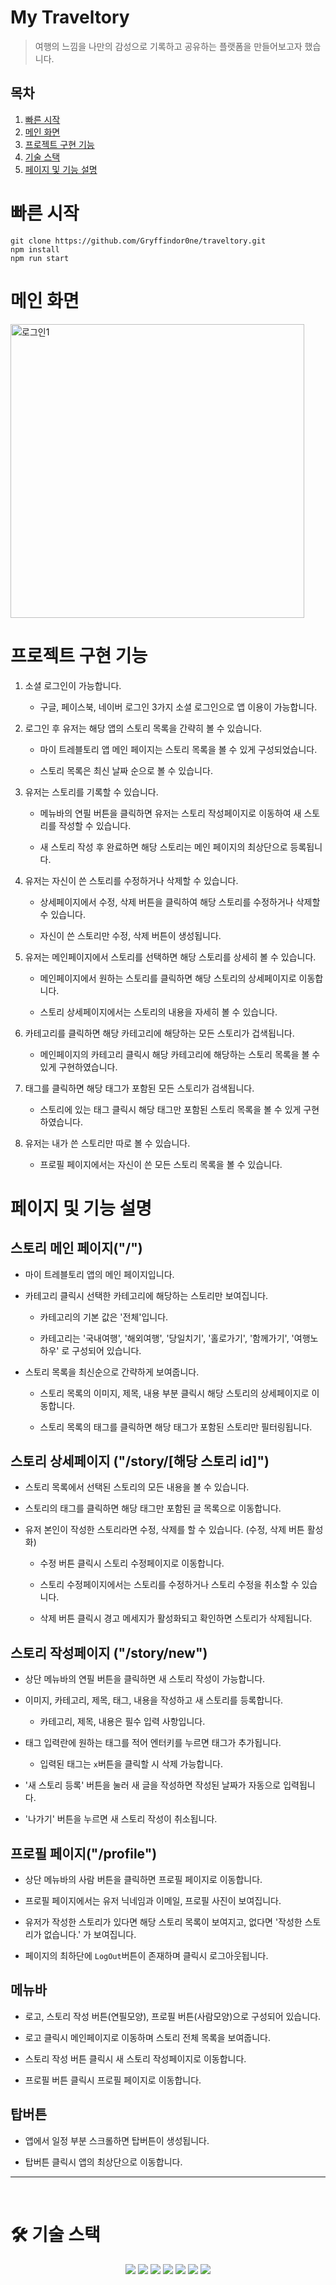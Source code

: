 # My Traveltory

> 여행의 느낌을 나만의 감성으로 기록하고 공유하는 플랫폼을 만들어보고자 했습니다.

## 목차

1. [빠른 시작](#빠른-시작)
2. [메인 화면](#메인-화면)
3. [프로젝트 구현 기능](#프로젝트-구현-기능)
4. [기술 스택](#🛠-기술-스택)
5. [페이지 및 기능 설명](#페이지-및-기능-설명)

# 빠른 시작

```
git clone https://github.com/Gryffindor0ne/traveltory.git
npm install
npm run start
```

# 메인 화면

<img width="470" alt="로그인1" src="https://user-images.githubusercontent.com/79234473/192192255-43b15323-e0ab-45d5-a312-bdeb05e9c802.png">

# 프로젝트 구현 기능

1. 소셜 로그인이 가능합니다.

   - 구글, 페이스북, 네이버 로그인 3가지 소셜 로그인으로 앱 이용이 가능합니다.

2. 로그인 후 유저는 해당 앱의 스토리 목록을 간략히 볼 수 있습니다.

   - 마이 트레블토리 앱 메인 페이지는 스토리 목록을 볼 수 있게 구성되었습니다.

   - 스토리 목록은 최신 날짜 순으로 볼 수 있습니다.

3. 유저는 스토리를 기록할 수 있습니다.

   - 메뉴바의 연필 버튼을 클릭하면 유저는 스토리 작성페이지로 이동하여 새 스토리를 작성할 수 있습니다.

   - 새 스토리 작성 후 완료하면 해당 스토리는 메인 페이지의 최상단으로 등록됩니다.

4. 유저는 자신이 쓴 스토리를 수정하거나 삭제할 수 있습니다.

   - 상세페이지에서 수정, 삭제 버튼을 클릭하여 해당 스토리를 수정하거나 삭제할 수 있습니다.

   - 자신이 쓴 스토리만 수정, 삭제 버튼이 생성됩니다.

5. 유저는 메인페이지에서 스토리를 선택하면 해당 스토리를 상세히 볼 수 있습니다.

   - 메인페이지에서 원하는 스토리를 클릭하면 해당 스토리의 상세페이지로 이동합니다.

   - 스토리 상세페이지에서는 스토리의 내용을 자세히 볼 수 있습니다.

6. 카테고리를 클릭하면 해당 카테고리에 해당하는 모든 스토리가 겁색됩니다.

   - 메인페이지의 카테고리 클릭시 해당 카테고리에 해당하는 스토리 목록을 볼 수 있게 구현하였습니다.

7. 태그를 클릭하면 해당 태그가 포함된 모든 스토리가 검색됩니다.

   - 스토리에 있는 태그 클릭시 해당 태그만 포함된 스토리 목록을 볼 수 있게 구현하였습니다.

8. 유저는 내가 쓴 스토리만 따로 볼 수 있습니다.

   - 프로필 페이지에서는 자신이 쓴 모든 스토리 목록을 볼 수 있습니다.

# 페이지 및 기능 설명

## 스토리 메인 페이지("/")

- 마이 트레블토리 앱의 메인 페이지입니다.

- 카테고리 클릭시 선택한 카테고리에 해당하는 스토리만 보여집니다.

  - 카테고리의 기본 값은 '전체'입니다.

  - 카테고리는 '국내여행', '해외여행', '당일치기', '홀로가기', '함께가기', '여행노하우' 로 구성되어 있습니다.

- 스토리 목록을 최신순으로 간략하게 보여줍니다.

  - 스토리 목록의 이미지, 제목, 내용 부분 클릭시 해당 스토리의 상세페이지로 이동합니다.

  - 스토리 목록의 태그를 클릭하면 해당 태그가 포함된 스토리만 필터링됩니다.

## 스토리 상세페이지 ("/story/[해당 스토리 id]")

- 스토리 목록에서 선택된 스토리의 모든 내용을 볼 수 있습니다.

- 스토리의 태그를 클릭하면 해당 태그만 포함된 글 목록으로 이동합니다.

- 유저 본인이 작성한 스토리라면 수정, 삭제를 할 수 있습니다. (수정, 삭제 버튼 활성화)

  - 수정 버튼 클릭시 스토리 수정페이지로 이동합니다.

  - 스토리 수정페이지에서는 스토리를 수정하거나 스토리 수정을 취소할 수 있습니다.

  - 삭제 버튼 클릭시 경고 메세지가 활성화되고 확인하면 스토리가 삭제됩니다.

## 스토리 작성페이지 ("/story/new")

- 상단 메뉴바의 연필 버튼을 클릭하면 새 스토리 작성이 가능합니다.

- 이미지, 카테고리, 제목, 태그, 내용을 작성하고 새 스토리를 등록합니다.

  - 카테고리, 제목, 내용은 필수 입력 사항입니다.

- 태그 입력란에 원하는 태그를 적어 엔터키를 누르면 태그가 추가됩니다.

  - 입력된 태그는 `x`버튼을 클릭할 시 삭제 가능합니다.

- '새 스토리 등록' 버튼을 눌러 새 글을 작성하면 작성된 날짜가 자동으로 입력됩니다.

- '나가기' 버튼을 누르면 새 스토리 작성이 취소됩니다.

## 프로필 페이지("/profile")

- 상단 메뉴바의 사람 버튼을 클릭하면 프로필 페이지로 이동합니다.

- 프로필 페이지에서는 유저 닉네임과 이메일, 프로필 사진이 보여집니다.

- 유저가 작성한 스토리가 있다면 해당 스토리 목록이 보여지고, 없다면 '작성한 스토리가 없습니다.' 가 보여집니다.

- 페이지의 최하단에 `LogOut`버튼이 존재하며 클릭시 로그아웃됩니다.

## 메뉴바

- 로고, 스토리 작성 버튼(연필모양), 프로필 버튼(사람모양)으로 구성되어 있습니다.

- 로고 클릭시 메인페이지로 이동하며 스토리 전체 목록을 보여줍니다.

- 스토리 작성 버튼 클릭시 새 스토리 작성페이지로 이동합니다.

- 프로필 버튼 클릭시 프로필 페이지로 이동합니다.

## 탑버튼

- 앱에서 일정 부분 스크롤하면 탑버튼이 생성됩니다.

- 탑버튼 클릭시 앱의 최상단으로 이동합니다.

---

<br>

# 🛠 기술 스택

<p align='center'>
   <img src="https://img.shields.io/badge/TypeScript-^18.2.0-darkblue?logo=TypeScript"/>
    <img src="https://img.shields.io/badge/React-^18.2.0-blue?logo=React"/>
    <img src="https://img.shields.io/badge/react_router_dom-^6.4.0-critical?logo=React Table"/>
    <img src="https://img.shields.io/badge/node.js-v16.15.0-green?logo=Node.js"/>
    <img src="https://img.shields.io/badge/firebase-^9.9.4-yellow?logo=firebase"/>
    <img src="https://img.shields.io/badge/redux-%5E4.0.0-purple?logo=redux"/>
    <img src="https://img.shields.io/badge/styled_Components-^5.3.5-pink?logo=styledComponents"/>
   
</p>
